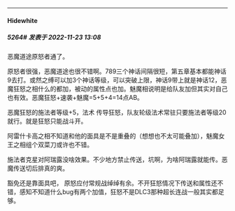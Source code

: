 

*****

####  Hidewhite  
##### 5264#       发表于 2022-11-23 13:08

恶魔道途原怒者通了。

原怒者很强，恶魔道途也很不错啊。789三个神话间隔很短，第五章基本都能神话9去打。或然之缚可以加3个神话等级，可以突破上限，神话9带上就是神话12，恶魔狂怒之相什么的都加，被动的属性点也加。魅魔相说明是给队友加但其实对自己也有效。恶魔狂怒+速袭+魅魔=5+5+4=14点AB。

恶魔狂怒的施法者等级+5，法术 传导狂怒，队友轮级法术常驻只要施法者等级20就行。就是狂怒只能战斗开。

阿雷什卡高之相不知道和他的面具是不是重叠的（想想也不太可能叠加），魅魔女王之相组个双菜刀或许也不错。

施法者克星对阿瑞露没啥效果。不少地方禁止传送，坑啊，为啥阿瑞露就能传。恶魔传送切后排真的爽。 

豁免还是靠面具吧， 原怒应付常规战绰绰有余。不开狂怒情况下传送和属性还不错，感知不知道什么bug有两个加值，狂怒不是DLC3那种超长连战一般其实都足够。 

